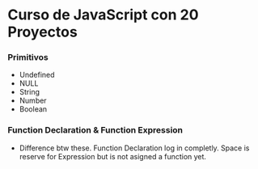 # Curso de JavaScript con 20 Proyectos

### Primitivos

-   Undefined
-   NULL
-   String
-   Number
-   Boolean

### Function Declaration & Function Expression

-   Difference btw these.
    Function Declaration log in completly.
    Space is reserve for Expression but is not asigned a function yet.
